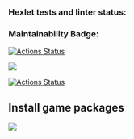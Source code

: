 ### Hexlet tests and linter status:

### Maintainability Badge:

[![Actions Status](https://github.com/malafeev7/frontend-project-lvl1/workflows/hexlet-check/badge.svg)](https://github.com/malafeev7/frontend-project-lvl1/actions)

<a href="https://codeclimate.com/github/codeclimate/codeclimate/maintainability"><img src="https://api.codeclimate.com/v1/badges/a99a88d28ad37a79dbf6/maintainability" /></a>

[![Actions Status](https://github.com/malafeev7/frontend-project-lvl1/workflows/nodejs/badge.svg)](https://github.com/malafeev7/frontend-project-lvl1/actions/workflows/nodejs.yml)

## Install game packages

<a href="https://asciinema.org/a/440729" target="_blank"><img src="https://asciinema.org/a/440729.svg" /></a>

